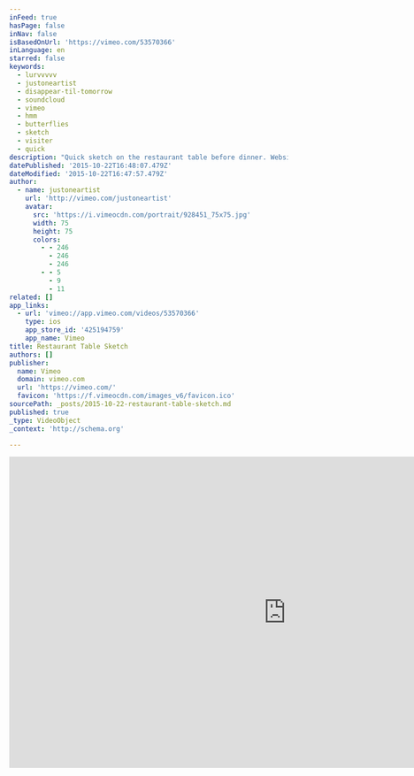 ```yaml
---
inFeed: true
hasPage: false
inNav: false
isBasedOnUrl: 'https://vimeo.com/53570366'
inLanguage: en
starred: false
keywords:
  - lurvvvvv
  - justoneartist
  - disappear-til-tomorrow
  - soundcloud
  - vimeo
  - hmm
  - butterflies
  - sketch
  - visiter
  - quick
description: "Quick sketch on the restaurant table before dinner. Website www.justoneartist.com Music from \"Disappear 'til Tomorrow \" Track \"Visiter \" on http://soundcloud.com/disappear-til-tomorrow/visiter"
datePublished: '2015-10-22T16:48:07.479Z'
dateModified: '2015-10-22T16:47:57.479Z'
author:
  - name: justoneartist
    url: 'http://vimeo.com/justoneartist'
    avatar:
      src: 'https://i.vimeocdn.com/portrait/928451_75x75.jpg'
      width: 75
      height: 75
      colors:
        - - 246
          - 246
          - 246
        - - 5
          - 9
          - 11
related: []
app_links:
  - url: 'vimeo://app.vimeo.com/videos/53570366'
    type: ios
    app_store_id: '425194759'
    app_name: Vimeo
title: Restaurant Table Sketch
authors: []
publisher:
  name: Vimeo
  domain: vimeo.com
  url: 'https://vimeo.com/'
  favicon: 'https://f.vimeocdn.com/images_v6/favicon.ico'
sourcePath: _posts/2015-10-22-restaurant-table-sketch.md
published: true
_type: VideoObject
_context: 'http://schema.org'

---
```

<iframe src="https://cdn.embedly.com/widgets/media.html?src=https%3A%2F%2Fplayer.vimeo.com%2Fvideo%2F53570366&amp;url=https%3A%2F%2Fvimeo.com%2F53570366&amp;image=http%3A%2F%2Fi.vimeocdn.com%2Fvideo%2F370079548_1280.jpg&amp;key=b7d04c9b404c499eba89ee7072e1c4f7&amp;type=text%2Fhtml&amp;schema=vimeo" width="1000" height="563" scrolling="no" frameborder="0" allowfullscreen="allowfullscreen" style=""></iframe>
